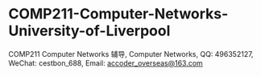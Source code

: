 # COMP211-Computer-Networks-University-of-Liverpool
COMP211 Computer Networks 辅导, Computer Networks, QQ: 496352127, WeChat: cestbon_688, Email: accoder_overseas@163.com
